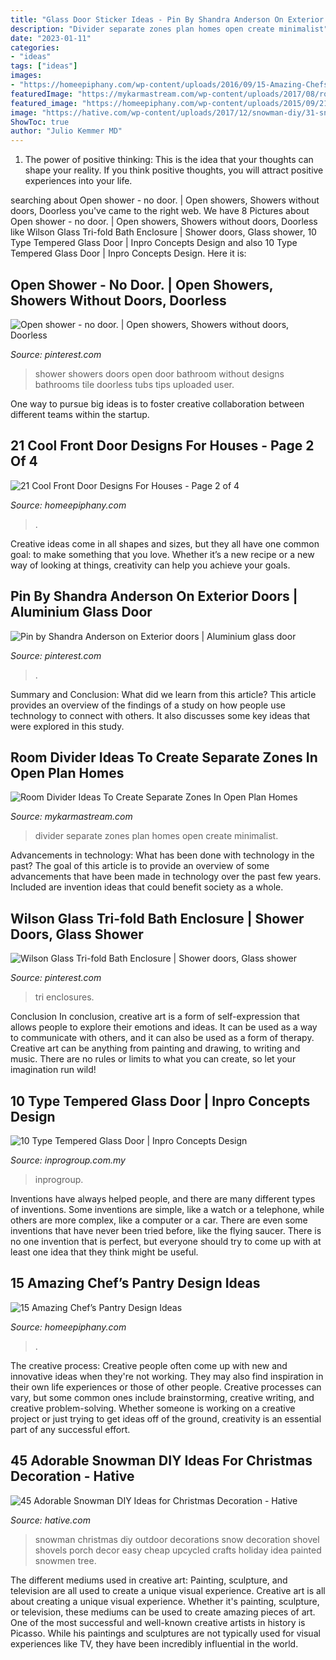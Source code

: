 ```yaml
---
title: "Glass Door Sticker Ideas - Pin By Shandra Anderson On Exterior Doors"
description: "Divider separate zones plan homes open create minimalist"
date: "2023-01-11"
categories:
- "ideas"
tags: ["ideas"]
images:
- "https://homeepiphany.com/wp-content/uploads/2016/09/15-Amazing-Chefs-Pantry-Design-Ideas-4-768x1149.jpg"
featuredImage: "https://mykarmastream.com/wp-content/uploads/2017/08/room-divider-8.jpg"
featured_image: "https://homeepiphany.com/wp-content/uploads/2015/09/21-Cool-Front-Door-Designs-For-Houses-7.jpg"
image: "https://hative.com/wp-content/uploads/2017/12/snowman-diy/31-snowman-diy-christmas-decoration.jpg"
ShowToc: true
author: "Julio Kemmer MD"
---
```



1. The power of positive thinking: This is the idea that your thoughts can shape your reality. If you think positive thoughts, you will attract positive experiences into your life.

	

		
searching about Open shower - no door. | Open showers, Showers without doors, Doorless you've came to the right web. We have 8 Pictures about Open shower - no door. | Open showers, Showers without doors, Doorless like Wilson Glass Tri-fold Bath Enclosure | Shower doors, Glass shower, 10 Type Tempered Glass Door | Inpro Concepts Design and also 10 Type Tempered Glass Door | Inpro Concepts Design. Here it is:
		
    
## Open Shower - No Door. | Open Showers, Showers Without Doors, Doorless

<img loading=lazy src="https://i.pinimg.com/736x/f2/9f/6a/f29f6ae2c7f9c04c42ff7b3d4e5cd244--shower-no-doors-open-showers.jpg" onerror="this.onerror=null;this.src='https://tse3.mm.bing.net/th?id=OIP.qYhv7CEFlbAJ9r6DTwGLOwHaJ3&amp;pid=15.1';" alt="Open shower - no door. | Open showers, Showers without doors, Doorless">

_Source: pinterest.com_

>shower showers doors open door bathroom without designs bathrooms tile doorless tubs tips uploaded user. 

	

One way to pursue big ideas is to foster creative collaboration between different teams within the startup.

    
## 21 Cool Front Door Designs For Houses - Page 2 Of 4

<img loading=lazy src="https://homeepiphany.com/wp-content/uploads/2015/09/21-Cool-Front-Door-Designs-For-Houses-7.jpg" onerror="this.onerror=null;this.src='https://tse2.mm.bing.net/th?id=OIP.1GqgxwT1iu1zli4Wh89adQHaKd&amp;pid=15.1';" alt="21 Cool Front Door Designs For Houses - Page 2 of 4">

_Source: homeepiphany.com_

>. 

	

Creative ideas come in all shapes and sizes, but they all have one common goal: to make something that you love. Whether it’s a new recipe or a new way of looking at things, creativity can help you achieve your goals.

    
## Pin By Shandra Anderson On Exterior Doors | Aluminium Glass Door

<img loading=lazy src="https://i.pinimg.com/736x/f9/46/52/f94652c1b54f180dca048e83f638ab85.jpg" onerror="this.onerror=null;this.src='https://tse4.mm.bing.net/th?id=OIP.lLEGQI6S1vG9-QaFZ28mmAHaJ3&amp;pid=15.1';" alt="Pin by Shandra Anderson on Exterior doors | Aluminium glass door">

_Source: pinterest.com_

>. 

	

Summary and Conclusion: What did we learn from this article?
This article provides an overview of the findings of a study on how people use technology to connect with others. It also discusses some key ideas that were explored in this study.

    
## Room Divider Ideas To Create Separate Zones In Open Plan Homes

<img loading=lazy src="https://mykarmastream.com/wp-content/uploads/2017/08/room-divider-8.jpg" onerror="this.onerror=null;this.src='https://tse4.mm.bing.net/th?id=OIP.f7mojTYKrPp-eOfqo3uEOQHaK9&amp;pid=15.1';" alt="Room Divider Ideas To Create Separate Zones In Open Plan Homes">

_Source: mykarmastream.com_

>divider separate zones plan homes open create minimalist. 

	

Advancements in technology: What has been done with technology in the past?
The goal of this article is to provide an overview of some advancements that have been made in technology over the past few years. Included are invention ideas that could benefit society as a whole.

    
## Wilson Glass Tri-fold Bath Enclosure | Shower Doors, Glass Shower

<img loading=lazy src="https://i.pinimg.com/736x/61/09/ce/6109ce3b4b2f40de5bc8f046606d7b37.jpg" onerror="this.onerror=null;this.src='https://tse4.mm.bing.net/th?id=OIP.sSVhDUR_pURSq-C2ul5RpQHaNK&amp;pid=15.1';" alt="Wilson Glass Tri-fold Bath Enclosure | Shower doors, Glass shower">

_Source: pinterest.com_

>tri enclosures. 

	

Conclusion
In conclusion, creative art is a form of self-expression that allows people to explore their emotions and ideas. It can be used as a way to communicate with others, and it can also be used as a form of therapy. Creative art can be anything from painting and drawing, to writing and music. There are no rules or limits to what you can create, so let your imagination run wild!

    
## 10 Type Tempered Glass Door | Inpro Concepts Design

<img loading=lazy src="http://www.inprogroup.com.my/wp-content/uploads/2015/12/d10e02ea6f5624f2c36ae6ed18d183af.jpg" onerror="this.onerror=null;this.src='https://tse2.mm.bing.net/th?id=OIP.8rKD0xtbzix6j4am_odUWwHaJQ&amp;pid=15.1';" alt="10 Type Tempered Glass Door | Inpro Concepts Design">

_Source: inprogroup.com.my_

>inprogroup. 

	

Inventions have always helped people, and there are many different types of inventions. Some inventions are simple, like a watch or a telephone, while others are more complex, like a computer or a car. There are even some inventions that have never been tried before, like the flying saucer. There is no one invention that is perfect, but everyone should try to come up with at least one idea that they think might be useful.

    
## 15 Amazing Chef’s Pantry Design Ideas

<img loading=lazy src="https://homeepiphany.com/wp-content/uploads/2016/09/15-Amazing-Chefs-Pantry-Design-Ideas-4-768x1149.jpg" onerror="this.onerror=null;this.src='https://tse3.mm.bing.net/th?id=OIP.-lX4YT9Fy7EqYvjscgMosgHaLF&amp;pid=15.1';" alt="15 Amazing Chef’s Pantry Design Ideas">

_Source: homeepiphany.com_

>. 

	

The creative process:
Creative people often come up with new and innovative ideas when they're not working. They may also find inspiration in their own life experiences or those of other people. Creative processes can vary, but some common ones include brainstorming, creative writing, and creative problem-solving. Whether someone is working on a creative project or just trying to get ideas off of the ground, creativity is an essential part of any successful effort.

    
## 45 Adorable Snowman DIY Ideas For Christmas Decoration - Hative

<img loading=lazy src="https://hative.com/wp-content/uploads/2017/12/snowman-diy/31-snowman-diy-christmas-decoration.jpg" onerror="this.onerror=null;this.src='https://tse2.mm.bing.net/th?id=OIP.Eu8WrrbI1dh1Pe6crbq7sAAAAA&amp;pid=15.1';" alt="45 Adorable Snowman DIY Ideas for Christmas Decoration - Hative">

_Source: hative.com_

>snowman christmas diy outdoor decorations snow decoration shovel shovels porch decor easy cheap upcycled crafts holiday idea painted snowmen tree. 

	

The different mediums used in creative art: Painting, sculpture, and television are all used to create a unique visual experience.
Creative art is all about creating a unique visual experience. Whether it's painting, sculpture, or television, these mediums can be used to create amazing pieces of art. One of the most successful and well-known creative artists in history is Picasso. While his paintings and sculptures are not typically used for visual experiences like TV, they have been incredibly influential in the world.

